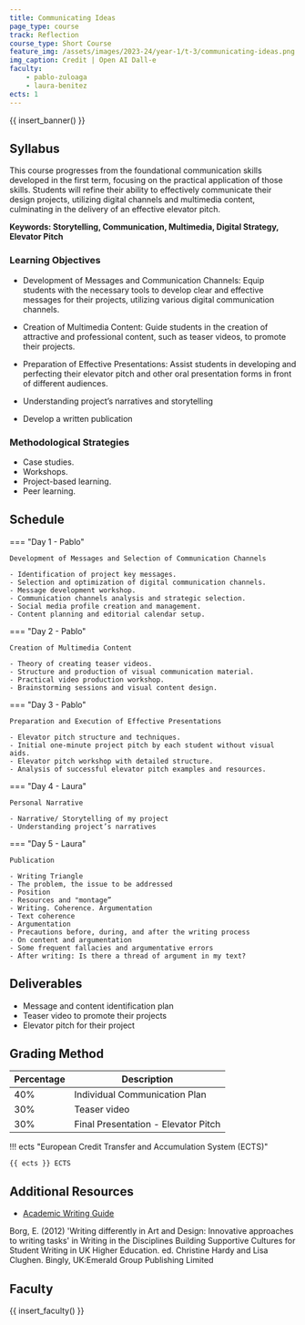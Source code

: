 ```yaml
---
title: Communicating Ideas 
page_type: course
track: Reflection
course_type: Short Course
feature_img: /assets/images/2023-24/year-1/t-3/communicating-ideas.png
img_caption: Credit | Open AI Dall-e
faculty:
    - pablo-zuloaga
    - laura-benitez
ects: 1
---
```


{{ insert_banner() }}

## Syllabus

This course progresses from the foundational communication skills developed in the first term, focusing on the practical application of those skills. Students will refine their ability to effectively communicate their design projects, utilizing digital channels and multimedia content, culminating in the delivery of an effective elevator pitch.

**Keywords: Storytelling, Communication, Multimedia, Digital Strategy, Elevator Pitch**

### Learning Objectives

- Development of Messages and Communication Channels: Equip students with the necessary tools to develop clear and effective messages for their projects, utilizing various digital communication channels.
- Creation of Multimedia Content: Guide students in the creation of attractive and professional content, such as teaser videos, to promote their projects.
- Preparation of Effective Presentations: Assist students in developing and perfecting their elevator pitch and other oral presentation forms in front of different audiences.

- Understanding project’s narratives and storytelling 
-  Develop a written publication

### Methodological Strategies

- Case studies.
- Workshops.
- Project-based learning.
- Peer learning.

## Schedule

=== "Day 1 - Pablo"

    Development of Messages and Selection of Communication Channels

    - Identification of project key messages.
    - Selection and optimization of digital communication channels.
    - Message development workshop.
    - Communication channels analysis and strategic selection.
    - Social media profile creation and management.
    - Content planning and editorial calendar setup.

=== "Day 2 - Pablo"

    Creation of Multimedia Content

    - Theory of creating teaser videos.
    - Structure and production of visual communication material.
    - Practical video production workshop.
    - Brainstorming sessions and visual content design.

=== "Day 3 - Pablo"

    Preparation and Execution of Effective Presentations

    - Elevator pitch structure and techniques.
    - Initial one-minute project pitch by each student without visual aids.
    - Elevator pitch workshop with detailed structure.
    - Analysis of successful elevator pitch examples and resources.

=== "Day 4 - Laura"

    Personal Narrative

    - Narrative/ Storytelling of my project 
    - Understanding project’s narratives

=== "Day 5 - Laura"

    Publication

    - Writing Triangle 
    - The problem, the issue to be addressed
    - Position
    - Resources and "montage”
    - Writing. Coherence. Argumentation
    - Text coherence
    - Argumentation
    - Precautions before, during, and after the writing process 
    - On content and argumentation
    - Some frequent fallacies and argumentative errors
    - After writing: Is there a thread of argument in my text? 

    
## Deliverables

- Message and content identification plan
- Teaser video to promote their projects
- Elevator pitch for their project
 
## Grading Method

| Percentage  | Description                         |
| ----------- | ------------------------------------|
| 40%         | Individual Communication Plan                       |
| 30%         | Teaser video    |
| 30%         | Final Presentation - Elevator Pitch                        |

!!! ects "European Credit Transfer and Accumulation System (ECTS)"

    {{ ects }} ECTS

## Additional Resources

- [Academic Writing Guide](http://www.sussex.ac.uk/languages/files/awg/) 

Borg, E. (2012) 'Writing differently in Art and Design: Innovative approaches to writing tasks' in Writing in the Disciplines Building Supportive Cultures for Student Writing in UK Higher Education. ed. Christine Hardy and Lisa Clughen. Bingly, UK:Emerald Group Publishing Limited 

## Faculty

{{ insert_faculty() }}